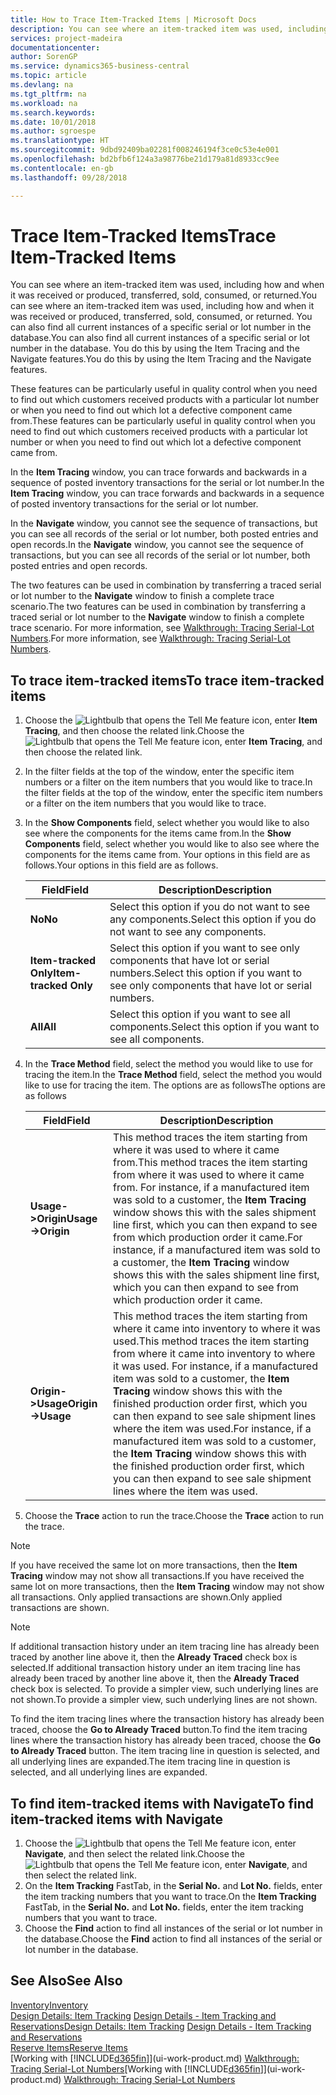 ```yaml
---
title: How to Trace Item-Tracked Items | Microsoft Docs
description: You can see where an item-tracked item was used, including how and when it was received or produced, transferred, sold, consumed, or returned. You can also find all current instances of a specific serial or lot number in the database. You do this by using the Item Tracing and the Navigate features.
services: project-madeira
documentationcenter: 
author: SorenGP
ms.service: dynamics365-business-central
ms.topic: article
ms.devlang: na
ms.tgt_pltfrm: na
ms.workload: na
ms.search.keywords: 
ms.date: 10/01/2018
ms.author: sgroespe
ms.translationtype: HT
ms.sourcegitcommit: 9dbd92409ba02281f008246194f3ce0c53e4e001
ms.openlocfilehash: bd2bfb6f124a3a98776be21d179a81d8933cc9ee
ms.contentlocale: en-gb
ms.lasthandoff: 09/28/2018

---
```

# <a name="trace-item-tracked-items"></a><span data-ttu-id="47a85-105">Trace Item-Tracked Items</span><span class="sxs-lookup"><span data-stu-id="47a85-105">Trace Item-Tracked Items</span></span>
<span data-ttu-id="47a85-106">You can see where an item-tracked item was used, including how and when it was received or produced, transferred, sold, consumed, or returned.</span><span class="sxs-lookup"><span data-stu-id="47a85-106">You can see where an item-tracked item was used, including how and when it was received or produced, transferred, sold, consumed, or returned.</span></span> <span data-ttu-id="47a85-107">You can also find all current instances of a specific serial or lot number in the database.</span><span class="sxs-lookup"><span data-stu-id="47a85-107">You can also find all current instances of a specific serial or lot number in the database.</span></span> <span data-ttu-id="47a85-108">You do this by using the Item Tracing and the Navigate features.</span><span class="sxs-lookup"><span data-stu-id="47a85-108">You do this by using the Item Tracing and the Navigate features.</span></span>  

 <span data-ttu-id="47a85-109">These features can be particularly useful in quality control when you need to find out which customers received products with a particular lot number or when you need to find out which lot a defective component came from.</span><span class="sxs-lookup"><span data-stu-id="47a85-109">These features can be particularly useful in quality control when you need to find out which customers received products with a particular lot number or when you need to find out which lot a defective component came from.</span></span>  

 <span data-ttu-id="47a85-110">In the **Item Tracing** window, you can trace forwards and backwards in a sequence of posted inventory transactions for the serial or lot number.</span><span class="sxs-lookup"><span data-stu-id="47a85-110">In the **Item Tracing** window, you can trace forwards and backwards in a sequence of posted inventory transactions for the serial or lot number.</span></span>  

 <span data-ttu-id="47a85-111">In the **Navigate** window, you cannot see the sequence of transactions, but you can see all records of the serial or lot number, both posted entries and open records.</span><span class="sxs-lookup"><span data-stu-id="47a85-111">In the **Navigate** window, you cannot see the sequence of transactions, but you can see all records of the serial or lot number, both posted entries and open records.</span></span>  

 <span data-ttu-id="47a85-112">The two features can be used in combination by transferring a traced serial or lot number to the **Navigate** window to finish a complete trace scenario.</span><span class="sxs-lookup"><span data-stu-id="47a85-112">The two features can be used in combination by transferring a traced serial or lot number to the **Navigate** window to finish a complete trace scenario.</span></span> <span data-ttu-id="47a85-113">For more information, see [Walkthrough: Tracing Serial-Lot Numbers](walkthrough-tracing-serial-lot-numbers.md).</span><span class="sxs-lookup"><span data-stu-id="47a85-113">For more information, see [Walkthrough: Tracing Serial-Lot Numbers](walkthrough-tracing-serial-lot-numbers.md).</span></span>  

## <a name="to-trace-item-tracked-items"></a><span data-ttu-id="47a85-114">To trace item-tracked items</span><span class="sxs-lookup"><span data-stu-id="47a85-114">To trace item-tracked items</span></span>  

1.  <span data-ttu-id="47a85-115">Choose the ![Lightbulb that opens the Tell Me feature](media/ui-search/search_small.png "Tell me what you want to do") icon, enter **Item Tracing**, and then choose the related link.</span><span class="sxs-lookup"><span data-stu-id="47a85-115">Choose the ![Lightbulb that opens the Tell Me feature](media/ui-search/search_small.png "Tell me what you want to do") icon, enter **Item Tracing**, and then choose the related link.</span></span>  
2.  <span data-ttu-id="47a85-116">In the filter fields at the top of the window, enter the specific item numbers or a filter on the item numbers that you would like to trace.</span><span class="sxs-lookup"><span data-stu-id="47a85-116">In the filter fields at the top of the window, enter the specific item numbers or a filter on the item numbers that you would like to trace.</span></span>  
3.  <span data-ttu-id="47a85-117">In the **Show Components** field, select whether you would like to also see where the components for the items came from.</span><span class="sxs-lookup"><span data-stu-id="47a85-117">In the **Show Components** field, select whether you would like to also see where the components for the items came from.</span></span> <span data-ttu-id="47a85-118">Your options in this field are as follows.</span><span class="sxs-lookup"><span data-stu-id="47a85-118">Your options in this field are as follows.</span></span>  

    |<span data-ttu-id="47a85-119">Field</span><span class="sxs-lookup"><span data-stu-id="47a85-119">Field</span></span>|<span data-ttu-id="47a85-120">Description</span><span class="sxs-lookup"><span data-stu-id="47a85-120">Description</span></span>|  
    |----------------------------------|---------------------------------------|  
    |<span data-ttu-id="47a85-121">**No**</span><span class="sxs-lookup"><span data-stu-id="47a85-121">**No**</span></span>|<span data-ttu-id="47a85-122">Select this option if you do not want to see any components.</span><span class="sxs-lookup"><span data-stu-id="47a85-122">Select this option if you do not want to see any components.</span></span>|  
    |<span data-ttu-id="47a85-123">**Item-tracked Only**</span><span class="sxs-lookup"><span data-stu-id="47a85-123">**Item-tracked Only**</span></span>|<span data-ttu-id="47a85-124">Select this option if you want to see only components that have lot or serial numbers.</span><span class="sxs-lookup"><span data-stu-id="47a85-124">Select this option if you want to see only components that have lot or serial numbers.</span></span>|  
    |<span data-ttu-id="47a85-125">**All**</span><span class="sxs-lookup"><span data-stu-id="47a85-125">**All**</span></span>|<span data-ttu-id="47a85-126">Select this option if you want to see all components.</span><span class="sxs-lookup"><span data-stu-id="47a85-126">Select this option if you want to see all components.</span></span>|  

4.  <span data-ttu-id="47a85-127">In the **Trace Method** field, select the method you would like to use for tracing the item.</span><span class="sxs-lookup"><span data-stu-id="47a85-127">In the **Trace Method** field, select the method you would like to use for tracing the item.</span></span> <span data-ttu-id="47a85-128">The options are as follows</span><span class="sxs-lookup"><span data-stu-id="47a85-128">The options are as follows</span></span>  

    |<span data-ttu-id="47a85-129">Field</span><span class="sxs-lookup"><span data-stu-id="47a85-129">Field</span></span>|<span data-ttu-id="47a85-130">Description</span><span class="sxs-lookup"><span data-stu-id="47a85-130">Description</span></span>|  
    |----------------------------------|---------------------------------------|  
    |<span data-ttu-id="47a85-131">**Usage->Origin**</span><span class="sxs-lookup"><span data-stu-id="47a85-131">**Usage->Origin**</span></span>|<span data-ttu-id="47a85-132">This method traces the item starting from where it was used to where it came from.</span><span class="sxs-lookup"><span data-stu-id="47a85-132">This method traces the item starting from where it was used to where it came from.</span></span> <span data-ttu-id="47a85-133">For instance, if a manufactured item was sold to a customer, the **Item Tracing** window shows this with the sales shipment line first, which you can then expand to see from which production order it came.</span><span class="sxs-lookup"><span data-stu-id="47a85-133">For instance, if a manufactured item was sold to a customer, the **Item Tracing** window shows this with the sales shipment line first, which you can then expand to see from which production order it came.</span></span>|  
    |<span data-ttu-id="47a85-134">**Origin->Usage**</span><span class="sxs-lookup"><span data-stu-id="47a85-134">**Origin->Usage**</span></span>|<span data-ttu-id="47a85-135">This method traces the item starting from where it came into inventory to where it was used.</span><span class="sxs-lookup"><span data-stu-id="47a85-135">This method traces the item starting from where it came into inventory to where it was used.</span></span> <span data-ttu-id="47a85-136">For instance, if a manufactured item was sold to a customer, the **Item Tracing** window shows this with the finished production order first, which you can then expand to see sale shipment lines where the item was used.</span><span class="sxs-lookup"><span data-stu-id="47a85-136">For instance, if a manufactured item was sold to a customer, the **Item Tracing** window shows this with the finished production order first, which you can then expand to see sale shipment lines where the item was used.</span></span>|  

5.  <span data-ttu-id="47a85-137">Choose the **Trace** action to run the trace.</span><span class="sxs-lookup"><span data-stu-id="47a85-137">Choose the **Trace** action to run the trace.</span></span>  

> [!NOTE]  
>  <span data-ttu-id="47a85-138">If you have received the same lot on more transactions, then the **Item Tracing** window may not show all transactions.</span><span class="sxs-lookup"><span data-stu-id="47a85-138">If you have received the same lot on more transactions, then the **Item Tracing** window may not show all transactions.</span></span> <span data-ttu-id="47a85-139">Only applied transactions are shown.</span><span class="sxs-lookup"><span data-stu-id="47a85-139">Only applied transactions are shown.</span></span>  

> [!NOTE]  
>  <span data-ttu-id="47a85-140">If additional transaction history under an item tracing line has already been traced by another line above it, then the **Already Traced** check box is selected.</span><span class="sxs-lookup"><span data-stu-id="47a85-140">If additional transaction history under an item tracing line has already been traced by another line above it, then the **Already Traced** check box is selected.</span></span> <span data-ttu-id="47a85-141">To provide a simpler view, such underlying lines are not shown.</span><span class="sxs-lookup"><span data-stu-id="47a85-141">To provide a simpler view, such underlying lines are not shown.</span></span>  
>   
>  <span data-ttu-id="47a85-142">To find the item tracing lines where the transaction history has already been traced, choose the **Go to Already Traced** button.</span><span class="sxs-lookup"><span data-stu-id="47a85-142">To find the item tracing lines where the transaction history has already been traced, choose the **Go to Already Traced** button.</span></span> <span data-ttu-id="47a85-143">The item tracing line in question is selected, and all underlying lines are expanded.</span><span class="sxs-lookup"><span data-stu-id="47a85-143">The item tracing line in question is selected, and all underlying lines are expanded.</span></span>  

## <a name="to-find-item-tracked-items-with-navigate"></a><span data-ttu-id="47a85-144">To find item-tracked items with Navigate</span><span class="sxs-lookup"><span data-stu-id="47a85-144">To find item-tracked items with Navigate</span></span>  

1.  <span data-ttu-id="47a85-145">Choose the ![Lightbulb that opens the Tell Me feature](media/ui-search/search_small.png "Tell me what you want to do") icon, enter **Navigate**, and then select the related link.</span><span class="sxs-lookup"><span data-stu-id="47a85-145">Choose the ![Lightbulb that opens the Tell Me feature](media/ui-search/search_small.png "Tell me what you want to do") icon, enter **Navigate**, and then select the related link.</span></span>  
2.  <span data-ttu-id="47a85-146">On the **Item Tracking** FastTab, in the **Serial No.** and **Lot No.** fields, enter the item tracking numbers that you want to trace.</span><span class="sxs-lookup"><span data-stu-id="47a85-146">On the **Item Tracking** FastTab, in the **Serial No.** and **Lot No.** fields, enter the item tracking numbers that you want to trace.</span></span>  
3.  <span data-ttu-id="47a85-147">Choose the **Find** action to find all instances of the serial or lot number in the database.</span><span class="sxs-lookup"><span data-stu-id="47a85-147">Choose the **Find** action to find all instances of the serial or lot number in the database.</span></span>  

## <a name="see-also"></a><span data-ttu-id="47a85-148">See Also</span><span class="sxs-lookup"><span data-stu-id="47a85-148">See Also</span></span>  
[<span data-ttu-id="47a85-149">Inventory</span><span class="sxs-lookup"><span data-stu-id="47a85-149">Inventory</span></span>](inventory-manage-inventory.md)  
<span data-ttu-id="47a85-150">[Design Details: Item Tracking](design-details-item-tracking.md)
[Design Details - Item Tracking and Reservations](design-details-item-tracking-and-reservations.md)</span><span class="sxs-lookup"><span data-stu-id="47a85-150">[Design Details: Item Tracking](design-details-item-tracking.md)
[Design Details - Item Tracking and Reservations](design-details-item-tracking-and-reservations.md)</span></span>  
[<span data-ttu-id="47a85-151">Reserve Items</span><span class="sxs-lookup"><span data-stu-id="47a85-151">Reserve Items</span></span>](inventory-how-to-reserve-items.md)  
<span data-ttu-id="47a85-152">[Working with [!INCLUDE[d365fin](includes/d365fin_md.md)]](ui-work-product.md)
[Walkthrough: Tracing Serial-Lot Numbers](walkthrough-tracing-serial-lot-numbers.md)</span><span class="sxs-lookup"><span data-stu-id="47a85-152">[Working with [!INCLUDE[d365fin](includes/d365fin_md.md)]](ui-work-product.md)
[Walkthrough: Tracing Serial-Lot Numbers](walkthrough-tracing-serial-lot-numbers.md)</span></span>

